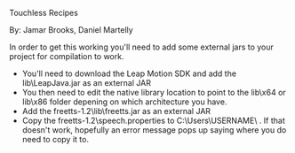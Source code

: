 Touchless Recipes

By: Jamar Brooks, Daniel Martelly

In order to get this working you'll need to add some external jars to your project for compilation to work.
- You'll need to download the Leap Motion SDK and add the lib\LeapJava.jar as an external JAR
- You then need to edit the native library location to point to the lib\x64 or lib\x86 folder depening on which architecture you have.
- Add the freetts-1.2\lib\freetts.jar as an external JAR
- Copy the freetts-1.2\speech.properties to C:\Users\USERNAME\ . If that doesn't work, hopefully an error message pops up saying where you do need to copy it to.